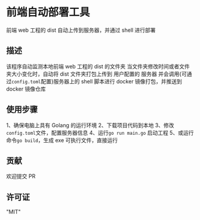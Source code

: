 # 前端自动部署工具

前端 web 工程的 dist 自动上传到服务器，并通过 shell 进行部署

## 描述

该程序自动监测本地前端 web 工程的 dist 的文件夹
当文件夹修改时间或者文件夹大小变化时，自动将 dist 文件夹打包上传到 用户配置的 服务器
并会调用{可通过`config.toml`配置}服务器上的 shell 脚本进行 docker 镜像打包，并推送到 docker 镜像仓库

## 使用步骤

1、确保电脑上具有 Golang 的运行环境
2、下载项目代码到本地
3、修改`config.toml`文件，配置服务器信息
4、运行`go run main.go` 启动工程
5、或运行命令`go build`，生成 exe 可执行文件，直接运行

## 贡献

欢迎提交 PR

## 许可证

"MIT"
